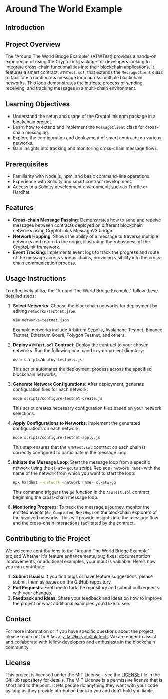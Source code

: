 
# Around The World Example

## Introduction


## Project Overview
The "Around The World Bridge Example" (ATWTest) provides a hands-on experience of using the CryptoLink package for developers looking to integrate cross-chain functionalities into their blockchain applications. It features a smart contract, `ATWTest.sol`, that extends the `MessageClient` class to facilitate a continuous message loop across multiple blockchain networks. This loop demonstrates the intricate process of sending, receiving, and tracking messages in a multi-chain environment.

## Learning Objectives
- Understand the setup and usage of the CryptoLink npm package in a blockchain project.
- Learn how to extend and implement the `MessageClient` class for cross-chain messaging.
- Explore the configuration and deployment of smart contracts on various networks.
- Gain insights into tracking and monitoring cross-chain message flows.

## Prerequisites
- Familiarity with Node.js, npm, and basic command-line operations.
- Experience with Solidity and smart contract development.
- Access to a Solidity development environment, such as Truffle or Hardhat.


## Features
- **Cross-chain Message Passing**: Demonstrates how to send and receive messages between contracts deployed on different blockchain networks using CryptoLink's MessageV3 bridge.
- **Network Hopping**: Shows the ability of a message to traverse multiple networks and return to the origin, illustrating the robustness of the CryptoLink framework.
- **Event Tracking**: Implements event logs to track the progress and route of the message across various chains, providing visibility into the cross-chain communication process.

## Usage Instructions

To effectively utilize the "Around The World Bridge Example," follow these detailed steps:

1. **Select Networks**: Choose the blockchain networks for deployment by editing `networks-testnet.json`.
   ```bash
   vim networks-testnet.json
   ```
   Example networks include Arbitrum Sepolia, Avalanche Testnet, Binance Testnet, Ethereum Goerli, Polygon Testnet, and others.

2. **Deploy `ATWTest.sol` Contract**:
   Deploy the contract to your chosen networks. Run the following command in your project directory:
   ```bash
   node scripts/deploy-testnets.js
   ```
   This script automates the deployment process across the specified blockchain networks.

3. **Generate Network Configurations**:
   After deployment, generate configuration files for each network:
   ```bash
   node scripts/configure-testnet-create.js
   ```
   This script creates necessary configuration files based on your network selections.

4. **Apply Configurations to Networks**:
   Implement the generated configurations on each network:
   ```bash
   node scripts/configure-testnet-apply.js
   ```
   This step ensures that the `ATWTest.sol` contract on each chain is correctly configured to participate in the message loop.

5. **Initiate the Message Loop**:
   Start the message loop from a specific network using the `cl-atw-go.ts` script. Replace `<network name>` with the name of the network from which you want to start the loop:
   ```bash
   npx hardhat --network <network name> cl-atw-go
   ```
   This command triggers the `go` function in the `ATWTest.sol` contract, beginning the cross-chain message loop.

6. **Monitoring Progress**:
   To track the message's journey, monitor the emitted events (`Go`, `Completed`, `NextHop`) on the blockchain explorers of the involved networks. This will provide insights into the message flow and the cross-chain interactions facilitated by the contract.

## Contributing to the Project

We welcome contributions to the "Around The World Bridge Example" project! Whether it's feature enhancements, bug fixes, documentation improvements, or additional examples, your input is valuable. Here’s how you can contribute:

1. **Submit Issues**: If you find bugs or have feature suggestions, please submit them as issues on the GitHub repository.
2. **Pull Requests**: Feel free to fork the repository and submit pull requests with your changes.
3. **Feedback and Ideas**: Share your feedback and ideas on how to improve the project or what additional examples you'd like to see.

## Contact

For more information or if you have specific questions about the project, please reach out to Atlas at atlas@cryptolink.tech. We are eager to assist and collaborate with fellow developers and enthusiasts in the blockchain community.

## License

This project is licensed under the MIT License - see the [LICENSE](LICENSE) file in the GitHub repository for details. The MIT License is a permissive license that is short and to the point. It lets people do anything they want with your code as long as they provide attribution back to you and don’t hold you liable.
